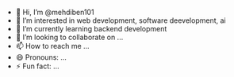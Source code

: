 - 👋 Hi, I’m @mehdiben101
- 👀 I’m interested in web development, software deevelopment, ai
- 🌱 I’m currently learning backend development
- 💞️ I’m looking to collaborate on ...
- 📫 How to reach me ...
- 😄 Pronouns: ...
- ⚡ Fun fact: ...

<!---
mehdiben101/mehdiben101 is a ✨ special ✨ repository because its `README.md` (this file) appears on your GitHub profile.
You can click the Preview link to take a look at your changes.
--->
